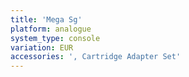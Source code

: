 ```yaml
---
title: 'Mega Sg'
platform: analogue
system_type: console
variation: EUR
accessories: ', Cartridge Adapter Set'
---
```

